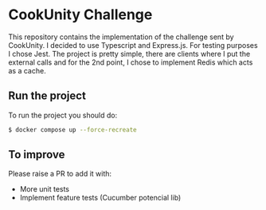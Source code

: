 # CookUnity Challenge

This repository contains the implementation of the challenge sent by CookUnity. I decided to use Typescript and Express.js. For testing purposes I chose Jest.
The project is pretty simple, there are clients where I put the external calls and for the 2nd point, I chose to implement Redis which acts as a cache.


## Run the project

To run the project you should do:

``` bash
$ docker compose up --force-recreate 
```


## To improve
Please raise a PR to add it with:
- More unit tests
- Implement feature tests (Cucumber potencial lib)
